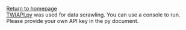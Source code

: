 [Return to homepage](https://github.com/ronineume/X-NLP-Project/tree/main) \
[TWIAPI.py](https://github.com/ronineume/X-NLP-Project/blob/main/Data_preparation/TWIAPI.py) was used for data scrawling. You can use a console to run.\
Please provide your own API key in the py document.
